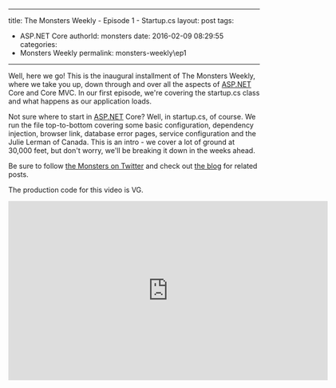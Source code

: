 
---
title: The Monsters Weekly - Episode 1 -  Startup.cs
layout: post
tags: 
  - ASP.NET Core
authorId: monsters
date: 2016-02-09 08:29:55
categories:
  - Monsters Weekly
permalink: monsters-weekly\ep1
---

<p>Well, here we go! This is the inaugural installment of The Monsters Weekly, where we take you up, down through and over all the aspects of <a href="https://na01.safelinks.protection.outlook.com/?url=http%3a%2f%2fASP.NET&amp;data=01%7c01%7cJonathan.Rozenblit%40microsoft.com%7c70b82fd6974a4671605608d33014f9ac%7c72f988bf86f141af91ab2d7cd011db47%7c1&amp;sdata=%2fJf1b%2bXbGUYW6DLdyPdWsi7sBxwrvgymJXIDiOT1p6E%3d">ASP.NET</a> Core and Core MVC. In our first episode, we're covering the startup.cs class and what happens as our application loads.</p><p>Not sure where to start in <a href="https://na01.safelinks.protection.outlook.com/?url=http%3a%2f%2fASP.NET&amp;data=01%7c01%7cJonathan.Rozenblit%40microsoft.com%7c70b82fd6974a4671605608d33014f9ac%7c72f988bf86f141af91ab2d7cd011db47%7c1&amp;sdata=%2fJf1b%2bXbGUYW6DLdyPdWsi7sBxwrvgymJXIDiOT1p6E%3d">ASP.NET</a> Core? Well, in startup.cs, of course. We run the file top-to-bottom covering some basic configuration, dependency injection, browser link, database error pages, service configuration and the Julie Lerman of Canada. This is an intro - we cover a lot of ground at 30,000 feet, but don't worry, we'll be breaking it down in the weeks ahead.</p><p>Be sure to follow <a href="https://twitter.com/AspNetMonsters">the Monsters on Twitter</a> and check out <a href="http://aspnetmonsters.com">the blog</a> for related posts.</p><p>The production code for this video is VG.</p> 


<iframe src='https://channel9.msdn.com/Series/aspnetmonsters/Episode-1-Startupcs/player' width='640' height='360' allowFullScreen frameBorder='0'></iframe>
